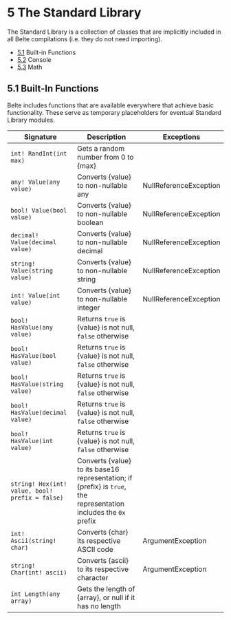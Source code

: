 # 5 The Standard Library

The Standard Library is a collection of classes that are implicitly included in all Belte compilations (i.e. they do not
need importing).

- [5.1](#51-built-in-functions) Built-in Functions
- [5.2](StandardLibrary/Console.md) Console
- [5.3](StandardLibrary/Math.md) Math

## 5.1 Built-In Functions

Belte includes functions that are available everywhere that achieve basic functionality. These serve as temporary
placeholders for eventual Standard Library modules.

| Signature | Description | Exceptions |
|-|-|-|
| `int! RandInt(int max)` | Gets a random number from 0 to {max} | |
| `any! Value(any value)` | Converts {value} to non-nullable any | NullReferenceException |
| `bool! Value(bool value)` | Converts {value} to non-nullable boolean | NullReferenceException |
| `decimal! Value(decimal value)` | Converts {value} to non-nullable decimal | NullReferenceException |
| `string! Value(string value)` | Converts {value} to non-nullable string | NullReferenceException |
| `int! Value(int value)` | Converts {value} to non-nullable integer | NullReferenceException |
| `bool! HasValue(any value)` | Returns `true` is {value} is not null, `false` otherwise | |
| `bool! HasValue(bool value)` | Returns `true` is {value} is not null, `false` otherwise | |
| `bool! HasValue(string value)` | Returns `true` is {value} is not null, `false` otherwise | |
| `bool! HasValue(decimal value)` | Returns `true` is {value} is not null, `false` otherwise | |
| `bool! HasValue(int value)` | Returns `true` is {value} is not null, `false` otherwise | |
| `string! Hex(int! value, bool! prefix = false)` | Converts {value} to its base16 representation; if {prefix} is `true`, the representation includes the `0x` prefix | |
| `int! Ascii(string! char)` | Converts {char} its respective ASCII code | ArgumentException |
| `string! Char(int! ascii)` | Converts {ascii} to its respective character | ArgumentException |
| `int Length(any array)` | Gets the length of {array}, or null if it has no length | |
